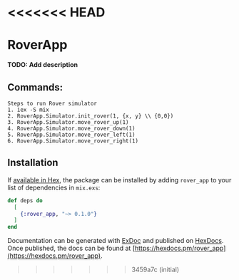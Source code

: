 <<<<<<< HEAD
=======
# RoverApp

**TODO: Add description**

## Commands:
```
Steps to run Rover simulator 
1. iex -S mix
2. RoverApp.Simulator.init_rover(1, {x, y} \\ {0,0})
3. RoverApp.Simulator.move_rover_up(1)
4. RoverApp.Simulator.move_rover_down(1)
5. RoverApp.Simulator.move_rover_left(1)
6. RoverApp.Simulator.move_rover_right(1)
```


## Installation

If [available in Hex](https://hex.pm/docs/publish), the package can be installed
by adding `rover_app` to your list of dependencies in `mix.exs`:

```elixir
def deps do
  [
    {:rover_app, "~> 0.1.0"}
  ]
end
```

Documentation can be generated with [ExDoc](https://github.com/elixir-lang/ex_doc)
and published on [HexDocs](https://hexdocs.pm). Once published, the docs can
be found at [https://hexdocs.pm/rover_app](https://hexdocs.pm/rover_app).
>>>>>>> 3459a7c (initial)

